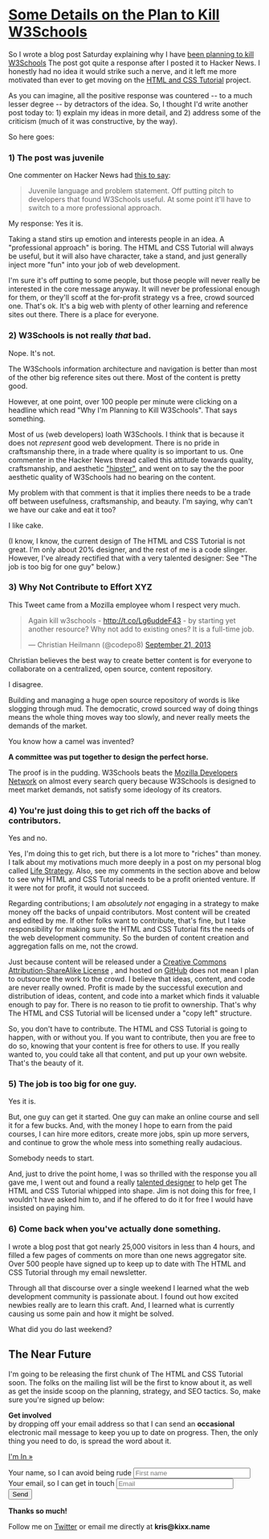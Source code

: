<h1><a href="/blog/the-plan-to-kill-w3schools-part-2">Some Details on the Plan to Kill W3Schools</a></h1>

So I wrote a blog post Saturday explaining why I have
[been planning to kill W3Schools](/blog/why-im-killing-w3schools-and-you-can-too)
The post got quite
a response after I posted it to Hacker News. I honestly had no idea it would
strike such a nerve, and it left me more motivated than ever to get moving on
the [HTML and CSS Tutorial](/) project.

As you can imagine, all the positive response was countered -- to a much lesser
degree -- by detractors of the idea. So, I thought I'd write another post today
to: 1) explain my ideas in more detail, and 2) address some of the criticism
(much of it was constructive, by the way).

So here goes:

### 1) The post was juvenile
One commenter on Hacker News had [this to say](https://news.ycombinator.com/item?id=6423237):

> Juvenile language and problem statement. Off putting pitch to developers that found W3Schools useful. At some point it'll have to switch to a more professional approach.

My response: Yes it is.

Taking a stand stirs up emotion and interests people in an idea. A
"professional approach" is boring. The HTML and CSS Tutorial will always be
useful, but it will also have character, take a stand, and just generally
inject more "fun" into your job of web development.

I'm sure it's off putting to some people, but those people will never really be
interested in the core message anyway.  It will never be professional
enough for them, or they'll scoff at the for-profit strategy vs a free, crowd
sourced one.  That's ok.  It's a big web with plenty of other learning and
reference sites out there. There is a place for everyone.

### 2) W3Schools is not really *that* bad.
Nope. It's not.

The W3Schools information architecture and navigation is better than most of
the other big reference sites out there.  Most of the content is pretty good.

However, at one point, over 100 people per minute were clicking on a headline which
read "Why I'm Planning to Kill W3Schools".  That says something.

Most of us (web developers) loath W3Schools. I think that is because it does
not *represent* good web development. There is no pride in craftsmanship there,
in a trade where quality is so important to us. One commenter in the Hacker News thread called this attitude towards quality,
craftsmanship, and aesthetic ["hipster"](https://news.ycombinator.com/item?id=6423802), and went on to say
the the poor aesthetic quality of W3Schools had no bearing on the content.

My problem with that comment is that it implies there needs to be a trade off
between usefulness, craftsmanship, and beauty.  I'm saying, why can't we have
our cake and eat it too?

<p class="callout">
I like cake.
</p>

<p class="info-callout">
(I know, I know, the current design of The HTML and CSS Tutorial is not great.
I'm only about 20% designer, and the rest of me is a code slinger. However,
I've already rectified that with a very talented designer: See "The job is too
big for one guy" below.)
</p>

### 3) Why Not Contribute to Effort XYZ
This Tweet came from a Mozilla employee whom I respect very much.

<div class="content">
<blockquote class="twitter-tweet"><p>Again kill w3schools - <a href="http://t.co/Lg6uddeF43">http://t.co/Lg6uddeF43</a> - by starting yet another resource? Why not add to existing ones? It is a full-time job.</p>&mdash; Christian Heilmann (@codepo8) <a href="https://twitter.com/codepo8/statuses/381488928781393920">September 21, 2013</a></blockquote>
<script async src="//platform.twitter.com/widgets.js" charset="utf-8"></script>
</div>

Christian believes the best way to create better content is for everyone to
collaborate on a centralized, open source, content repository.

I disagree.

Building and managing a huge open source repository of words is like slogging
through mud. The democratic, crowd sourced way of doing things means the whole
thing moves way too slowly, and never really meets the demands of the market.

<p class="callout">
You know how a camel was invented?
</p>

__A committee was put together to design the perfect horse.__

The proof is in the pudding. W3Schools beats the
[Mozilla Developers Network](https://developer.mozilla.org/en-US/)
on almost every search query because W3Schools is designed to meet market
demands, not satisfy some ideology of its creators.

### 4) You're just doing this to get rich off the backs of contributors.
Yes and no.

Yes, I'm doing this to get rich, but there is a lot more to "riches" than
money. I talk about my motivations much more deeply in a post on my personal
blog called
[Life Strategy](http://www.kixx.name/blogs/kris_walker/life_strategy).
Also, see my comments in the section above and below to see why HTML and CSS
Tutorial needs to be a profit oriented venture. If it were not for profit, it
would not succeed.

Regarding contributions; I am *absolutely
not* engaging in a strategy to make money off the backs of unpaid contributors.
Most content will be created and edited by me. If
other folks want to contribute, that's fine, but I take responsibility for
making sure the HTML and CSS Tutorial fits the needs of the web development
community. So the burden of content creation and aggregation falls on me, not
the crowd.

Just because content will be released under a
[Creative Commons Attribution-ShareAlike License](http://creativecommons.org/licenses/by-sa/3.0/) , and hosted on
[GitHub](https://github.com/kixxauth/htmlandcsstutorial_com)
does not mean I plan to outsource the work to the crowd. I believe that ideas,
content, and code are never really owned. Profit is made by the successful
execution and distribution of ideas, content, and code into a market which finds it
valuable enough to pay for.  There is no reason to tie profit to ownership. That's why
The HTML and CSS Tutorial will be licensed under a "copy left" structure.

So, you don't have to contribute. The HTML and CSS Tutorial is going to happen,
with or without you. If you want to contribute, then you are free to do so,
knowing that your content is free for others to use. If you really wanted to,
you could take all that content, and put up your own website. That's the beauty
of it.

### 5) The job is too big for one guy.
Yes it is.

But, one guy can get it started. One guy can make an online course and sell it
for a few bucks. And, with the money I hope to earn from the paid courses, I can
hire more editors, create more jobs, spin up more servers, and continue to grow
the whole mess into something really audacious.

<p class="callout">
Somebody needs to start.
</p>

And, just to drive the point home, I was so thrilled with the response you all
gave me, I went out and found a really
[talented designer](http://jimleszczynski.com/)
to help get The HTML and CSS Tutorial whipped into shape.  Jim is not doing this
for free, I wouldn't have asked him to, and if he offered to do it for free I
would have insisted on paying him.

### 6) Come back when you've actually done something.
I wrote a blog post that got nearly 25,000 visitors in less than 4 hours, and filled a
few pages of comments on more than one news aggregator site. Over 500 people
have signed up to keep up to date with The HTML and CSS Tutorial through my
email newsletter.

Through all that discourse over a single weekend I learned what the web
development community is passionate about. I found out how excited newbies
really are to learn this craft. And, I learned what is currently causing us
some pain and how it might be solved.

What did you do last weekend?

## The Near Future
I'm going to be releasing the first chunk of The HTML and CSS Tutorial soon. The folks on the
mailing list will be the first to know about it, as well as get the inside scoop on the
planning, strategy, and SEO tactics. So, make sure you're signed up below:

<p class="info-callout call-to-action">
  <strong>Get involved</strong><br>by dropping off your email address so that I can send an
  <strong>occasional</strong> electronic mail message to keep you up to date on progress.
  Then, the only thing you need to do, is spread the word about it.
</p>

<div id="developers-opt-in" class="content">
  <p class="subscribe-button">
    <a class="button" href="#subscribe">I&#39;m In &raquo;</a>
  </p>
  <form id="subscribe" class="copy-block" action="/subscribers/" method="POST">
    <div class="form-controls">
      <label for="first_name">Your name, so I can avoid being rude</label>
      <input type="text" id="first_name" name="first_name" placeholder="First name" size="26" />
    </div>
    <div class="form-controls">
      <label for="email">Your email, so I can get in touch</label>
      <input type="email" id="email" name="email" placeholder="Email" size="26" />
    </div>
    <div class="form-controls">
      <input type="submit" value="Send" class="button" />
    </div>
  </form>
  <div class="subscribe-thank-you copy-block">
    <p class="callout">
      <strong class="highlight">Thanks so much!</strong>
    </p>
    <p class="info-callout">
      Follow me on <a href="https://twitter.com/kixxauth">Twitter</a>
      or email me directly at <strong>kris@kixx.name</strong>
    </p>
  </div>
</div>
